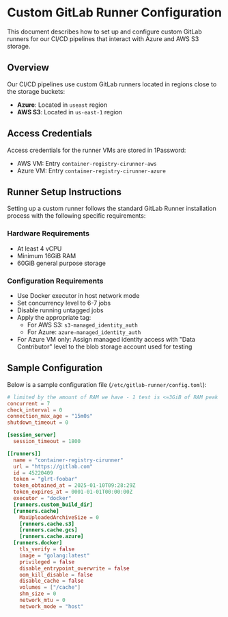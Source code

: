 # Custom GitLab Runner Configuration

This document describes how to set up and configure custom GitLab runners for our CI/CD pipelines that interact with Azure and AWS S3 storage.

## Overview

Our CI/CD pipelines use custom GitLab runners located in regions close to the storage buckets:

- **Azure**: Located in `useast` region
- **AWS S3**: Located in `us-east-1` region

## Access Credentials

Access credentials for the runner VMs are stored in 1Password:

- AWS VM: Entry `container-registry-cirunner-aws`
- Azure VM: Entry `container-registry-cirunner-azure`

## Runner Setup Instructions

Setting up a custom runner follows the standard GitLab Runner installation process with the following specific requirements:

### Hardware Requirements

- At least 4 vCPU
- Minimum 16GiB RAM
- 60GiB general purpose storage

### Configuration Requirements

- Use Docker executor in host network mode
- Set concurrency level to 6-7 jobs
- Disable running untagged jobs
- Apply the appropriate tag:
  - For AWS S3: `s3-managed_identity_auth`
  - For Azure: `azure-managed_identity_auth`
- For Azure VM only: Assign managed identity access with "Data Contributor" level to the blob storage account used for testing

## Sample Configuration

Below is a sample configuration file (`/etc/gitlab-runner/config.toml`):

```toml
# limited by the amount of RAM we have - 1 test is <=3GiB of RAM peak
concurrent = 7
check_interval = 0
connection_max_age = "15m0s"
shutdown_timeout = 0

[session_server]
  session_timeout = 1800

[[runners]]
  name = "container-registry-cirunner"
  url = "https://gitlab.com"
  id = 45220409
  token = "glrt-foobar"
  token_obtained_at = 2025-01-10T09:28:29Z
  token_expires_at = 0001-01-01T00:00:00Z
  executor = "docker"
  [runners.custom_build_dir]
  [runners.cache]
    MaxUploadedArchiveSize = 0
    [runners.cache.s3]
    [runners.cache.gcs]
    [runners.cache.azure]
  [runners.docker]
    tls_verify = false
    image = "golang:latest"
    privileged = false
    disable_entrypoint_overwrite = false
    oom_kill_disable = false
    disable_cache = false
    volumes = ["/cache"]
    shm_size = 0
    network_mtu = 0
    network_mode = "host"
```

